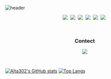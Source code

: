 ![header](https://capsule-render.vercel.app/api?type=soft&color=auto&height=150&section=header&text=JeongChangYong&fontSize=70&animation=twinkling)

<p align="center">
  <img src="https://img.shields.io/badge/Developer-000000?style=flat-square&logo=IOS&logoColor=white"/></a>&nbsp
  <img src="https://img.shields.io/badge/Git-F05032?style=flat-square&logo=Git&logoColor=white"/></a>&nbsp
  <img src="https://img.shields.io/badge/RxSwift-B7178C?style=flat-square&logo=ReactiveX&logoColor=white"/></a>&nbsp
  <img src="https://img.shields.io/badge/Swift-F05138?style=flat-square&logo=Swift&logoColor=white"/></a>&nbsp
  <img src="https://img.shields.io/badge/SwiftUI-F05138?style=flat-square&logo=Swift&logoColor=white"/></a>&nbsp
  <img src="https://img.shields.io/badge/Xcode-147EFB?style=flat-square&logo=Xcode&logoColor=white"/></a>&nbsp
</p>

<br>

<h3 align="center"> Contect </h3>

<p align="center">
  <a href="mailto:ckddyd1202@daum.net"><img src="https://img.shields.io/badge/Mail-005FF9?style=flat-square&logo=Mail.Ru&logoColor=white&link=ckddyd1202@daum.net"/></a>
</p>

<br>

[![Alta302's GitHub stats](https://github-readme-stats.vercel.app/api?username=Alta302)](https://github.com/anuraghazra/github-readme-stats)
[![Top Langs](https://github-readme-stats.vercel.app/api/top-langs/?username=Alta302&layout=compact)](https://github.com/anuraghazra/github-readme-stats)
